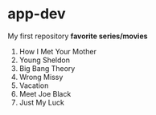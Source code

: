 # app-dev
My first repository
**favorite series/movies**
1. How I Met Your Mother
2. Young Sheldon
3. Big Bang Theory
4. Wrong Missy
5. Vacation
6. Meet Joe Black
7. Just My Luck
